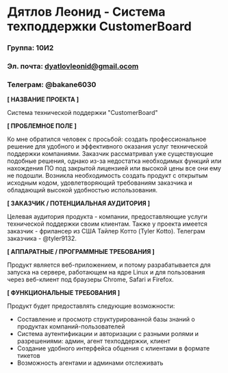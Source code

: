 # Дятлов Леонид - Система техподдержки CustomerBoard

### Группа: 10И2
### Эл. почта: dyatlovleonid@gmail.ocom
### Телеграм: @bakane6030

**[ НАЗВАНИЕ ПРОЕКТА ]**

Система технической поддержки "CustomerBoard"

**[ ПРОБЛЕМНОЕ ПОЛЕ ]**

Ко мне обратился человек с просьбой: создать профессиональное решение для удобного и эффективного 
оказания услуг технической поддержки компаниями. Заказчик рассматривал уже существующие подобные решения, 
однако из-за недостатка необходимых функций или нахождения ПО под закрытой лицензией или высокой цены все они 
ему не подошли. Возникла необходимость создать продукт с открытым исходным кодом, удовлетворяющий требованиям
заказчика и обладающий высокой удобностью использования.

**[ ЗАКАЗЧИК / ПОТЕНЦИАЛЬНАЯ АУДИТОРИЯ ]**

Целевая аудитория продукта - компании, предоставляющие услуги технической поддержки своим клиентам. Также у проекта
имеется заказчик - фрилансер из США Тайлер Котто (Tyler Kotto). Телеграм заказчика - @tyler9132.

**[ АППАРАТНЫЕ / ПРОГРАММНЫЕ ТРЕБОВАНИЯ ]** 

Продукт является веб-приложением, и потому разрабатывается для запуска на сервере, работающем на ядре Linux и для пользования через веб-клиент под браузеры Chrome, Safari и Firefox.

**[ ФУНКЦИОНАЛЬНЫЕ ТРЕБОВАНИЯ ]**

Продукт будет предоставлять следующие возможности:
- Составление и просмотр структурированной базы знаний о продуктах компаний-пользователей
- Система аутентификации и авторизации с разными ролями и разрешениями: админ, агент техподдержки, клиент
- Создание удобного интерфейса общения с клиентами в формате тикетов
- Возможность агентами и админами отслеживать 
